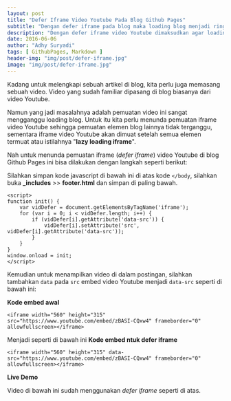 ```yaml
---
layout: post
title: "Defer Iframe Video Youtube Pada Blog Github Pages"
subtitle: "Dengan defer iframe pada blog maka loading blog menjadi ringan."
description: "Dengan defer iframe video Youtube dimaksudkan agar loading iframe tidak mengganggu loading blog."
date: 2016-06-06
author: "Adhy Suryadi"
tags: [ GithubPages, Markdown ]
header-img: "img/post/defer-iframe.jpg"
image: "img/post/defer-iframe.jpg"
---
```


Kadang untuk melengkapi sebuah artikel di blog, kita perlu juga memasang sebuah video. Video yang sudah familiar dipasang di blog biasanya dari video Youtube.

Namun yang jadi masalahnya adalah pemuatan video ini sangat mengganggu loading blog. Untuk itu kita perlu menunda pemuatan iframe video Youtube sehingga pemuatan elemen blog lainnya tidak terganggu, sementara iframe video Youtube akan dimuat setelah semua elemen termuat atau istilahnya "**lazy loading iframe**".

Nah untuk menunda pemuatan iframe (*defer iframe*) video Youtube di blog Github Pages ini bisa dilakukan dengan langkah seperti berikut:

Silahkan simpan kode javascript di bawah ini di atas kode `</body`, silahkan buka **_includes** >> **footer.html** dan simpan di paling bawah.

```
<script>
function init() {
    var vidDefer = document.getElementsByTagName('iframe');
    for (var i = 0; i < vidDefer.length; i++) {
        if (vidDefer[i].getAttribute('data-src')) {
            vidDefer[i].setAttribute('src', vidDefer[i].getAttribute('data-src'));
        }
    }
}
window.onload = init;
</script>
```

Kemudian untuk menampilkan video di dalam postingan, silahkan tambahkan `data` pada `src` embed video Youtube menjadi `data-src` seperti di bawah ini:

**Kode embed awal**

```
<iframe width="560" height="315" src="https://www.youtube.com/embed/zBASI-CQxw4" frameborder="0" allowfullscreen></iframe>
```

Menjadi seperti di bawah ini **Kode embed ntuk defer iframe**

```
<iframe width="560" height="315" data-src="https://www.youtube.com/embed/zBASI-CQxw4" frameborder="0" allowfullscreen></iframe>
```

**Live Demo**

Video di bawah ini sudah menggunakan *defer iframe* seperti di atas.

<iframe width="560" height="315" data-src="https://www.youtube.com/embed/zBASI-CQxw4" frameborder="0" allowfullscreen></iframe>
